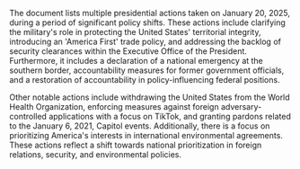The document lists multiple presidential actions taken on January 20, 2025, during a period of significant policy shifts. These actions include clarifying the military's role in protecting the United States' territorial integrity, introducing an 'America First' trade policy, and addressing the backlog of security clearances within the Executive Office of the President. Furthermore, it includes a declaration of a national emergency at the southern border, accountability measures for former government officials, and a restoration of accountability in policy-influencing federal positions. 

Other notable actions include withdrawing the United States from the World Health Organization, enforcing measures against foreign adversary-controlled applications with a focus on TikTok, and granting pardons related to the January 6, 2021, Capitol events. Additionally, there is a focus on prioritizing America's interests in international environmental agreements. These actions reflect a shift towards national prioritization in foreign relations, security, and environmental policies.